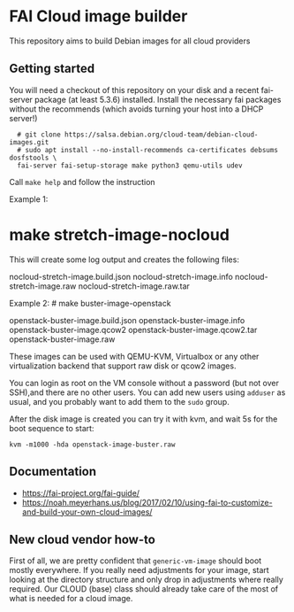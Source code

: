 # FAI Cloud image builder

This repository aims to build Debian images for all cloud providers

## Getting started

You will need a checkout of this repository on your disk and a recent fai-server
package (at least 5.3.6) installed. Install the necessary fai packages without
the recommends (which avoids turning your host into a DHCP server!)

```
  # git clone https://salsa.debian.org/cloud-team/debian-cloud-images.git
  # sudo apt install --no-install-recommends ca-certificates debsums dosfstools \
  fai-server fai-setup-storage make python3 qemu-utils udev
```

  Call `make help` and follow the instruction

Example 1:

   # make stretch-image-nocloud

This will create some log output and creates the following files:

nocloud-stretch-image.build.json
nocloud-stretch-image.info
nocloud-stretch-image.raw
nocloud-stretch-image.raw.tar

Example 2:
    # make buster-image-openstack

openstack-buster-image.build.json
openstack-buster-image.info
openstack-buster-image.qcow2
openstack-buster-image.qcow2.tar
openstack-buster-image.raw


These images can be used with QEMU-KVM, Virtualbox or any other virtualization
backend that support raw disk or qcow2 images.

You can login as root on the VM console without a password (but not over
SSH),and there are no other users. You can add new users using `adduser` as
usual, and you probably want to add them to the `sudo` group.

After the disk image is created you can try it with kvm, and wait 5s for the
boot sequence to start:

    kvm -m1000 -hda openstack-image-buster.raw


## Documentation

 * https://fai-project.org/fai-guide/
 * https://noah.meyerhans.us/blog/2017/02/10/using-fai-to-customize-and-build-your-own-cloud-images/

## New cloud vendor how-to

First of all, we are pretty confident that `generic-vm-image` should boot
mostly everywhere. If you really need adjustments for your image, start looking
at the directory structure and only drop in adjustments where really required.
Our CLOUD (base) class should already take care of the most of what is needed
for a cloud image.

